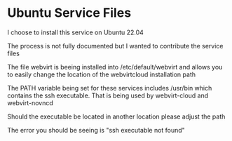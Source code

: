 # Ubuntu Service Files

I choose to install this service on Ubuntu 22.04

The process is not fully documented but I wanted to contribute the service files

The file webvirt is beeing installed into /etc/default/webvirt and allows you to easily change the location of the webvirtcloud installation path

The PATH variable being set for these services includes /usr/bin which contains the ssh executable. That is being used by webvirt-cloud and webvirt-novncd

Should the executable be located in another location please adjust the path

The error you should be seeing is "ssh executable not found"


